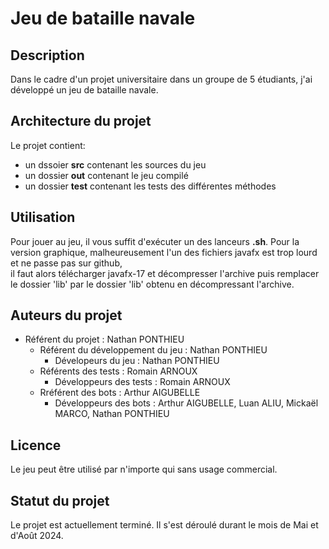 # Jeu de bataille navale

## Description

Dans le cadre d'un projet universitaire dans un groupe de 5 étudiants, j'ai développé un jeu de bataille navale.

## Architecture du projet

Le projet contient:
- un dssoier **src** contenant les sources du jeu
- un dossier **out** contenant le jeu compilé
- un dossier **test** contenant les tests des différentes méthodes

## Utilisation

Pour jouer au jeu, il vous suffit d'exécuter un des lanceurs **.sh**.
Pour la version graphique, malheureusement l'un des fichiers javafx est trop lourd et ne passe pas sur github,  
il faut alors télécharger javafx-17 et décompresser l'archive puis remplacer le dossier 'lib' par le dossier 'lib' obtenu en décompressant l'archive.

## Auteurs du projet

- Référent du projet : Nathan PONTHIEU
    - Référent du développement du jeu : Nathan PONTHIEU
        - Dévelopeurs du jeu : Nathan PONTHIEU
    - Référents des tests : Romain ARNOUX
        - Développeurs des tests : Romain ARNOUX
    - Rréférent des bots : Arthur AIGUBELLE
        - Développeurs des bots : Arthur AIGUBELLE, Luan ALIU, Mickaël MARCO, Nathan PONTHIEU

## Licence

Le jeu peut être utilisé par n'importe qui sans usage commercial.

## Statut du projet

Le projet est actuellement terminé. Il s'est déroulé durant le mois de Mai et d'Août 2024.
